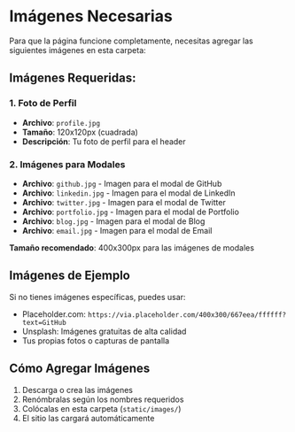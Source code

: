 # Imágenes Necesarias

Para que la página funcione completamente, necesitas agregar las siguientes imágenes en esta carpeta:

## Imágenes Requeridas:

### 1. Foto de Perfil
- **Archivo**: `profile.jpg`
- **Tamaño**: 120x120px (cuadrada)
- **Descripción**: Tu foto de perfil para el header

### 2. Imágenes para Modales
- **Archivo**: `github.jpg` - Imagen para el modal de GitHub
- **Archivo**: `linkedin.jpg` - Imagen para el modal de LinkedIn
- **Archivo**: `twitter.jpg` - Imagen para el modal de Twitter
- **Archivo**: `portfolio.jpg` - Imagen para el modal de Portfolio
- **Archivo**: `blog.jpg` - Imagen para el modal de Blog
- **Archivo**: `email.jpg` - Imagen para el modal de Email

**Tamaño recomendado**: 400x300px para las imágenes de modales

## Imágenes de Ejemplo

Si no tienes imágenes específicas, puedes usar:
- Placeholder.com: `https://via.placeholder.com/400x300/667eea/ffffff?text=GitHub`
- Unsplash: Imágenes gratuitas de alta calidad
- Tus propias fotos o capturas de pantalla

## Cómo Agregar Imágenes

1. Descarga o crea las imágenes
2. Renómbralas según los nombres requeridos
3. Colócalas en esta carpeta (`static/images/`)
4. El sitio las cargará automáticamente
